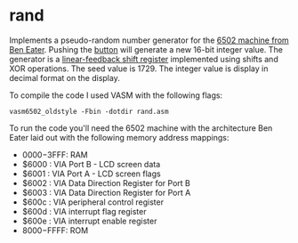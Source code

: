 # rand
Implements a pseudo-random number generator for the [6502 machine from Ben Eater](https://eater.net/6502). Pushing the [button](https://youtu.be/oOYA-jsWTmc?si=c8B5LPQbzB7_M48G) will generate a new 16-bit integer value. The generator is a [linear-feedback shift register](https://en.wikipedia.org/wiki/Linear-feedback_shift_register) implemented using shifts and XOR operations. The seed value is 1729. The integer value is display in decimal format on the display.

To compile the code I used VASM with the following flags:
```
vasm6502_oldstyle -Fbin -dotdir rand.asm
```

To run the code you'll need the 6502 machine with the architecture Ben Eater laid out with the following memory address mappings:
- $0000-$3FFF: RAM
- $6000      : VIA Port B - LCD screen data
- $6001      : VIA Port A - LCD screen flags
- $6002      : VIA Data Direction Register for Port B
- $6003      : VIA Data Direction Register for Port A
- $600c      : VIA peripheral control register
- $600d      : VIA interrupt flag register
- $600e      : VIA interrupt enable register
- $8000-$FFFF: ROM
